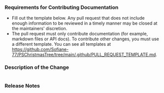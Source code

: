 ### Requirements for Contributing Documentation

* Fill out the template below. Any pull request that does not include enough information to be reviewed in a timely manner may be closed at the maintainers' discretion.
* The pull request must only contribute documentation (for example, markdown files or API docs). To contribute other changes, you must use a different template. You can see all templates at <https://github.com/Sofiane-77/PSChristmasTree/tree/main/.github/PULL_REQUEST_TEMPLATE.md>.

### Description of the Change

<!--

We must be able to understand the purpose of your change from this description. If we can't get a good idea of the benefits of the change from the description here, the pull request may be closed at the maintainers' discretion.

-->
```none
```

### Release Notes

<!--

Please describe the changes in a single line that explains this improvement in
terms that a user can understand.  This text will be used in PSChristmasTree's release notes.

If this change is not user-facing or notable enough to be included in release notes
you may use the strings "Not applicable" or "N/A" here.

-->
```none
```
